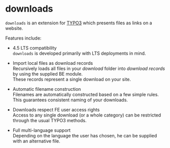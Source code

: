 downloads
=========

`downloads` is an extension for [TYPO3](http://typo3.org/) which presents files as links on a website.

Features include:

- 4.5 LTS compatibility  
    `downloads` is developed primarily with LTS deployments in mind.

- Import local files as download records  
    Recursively loads all files in your *download* folder into *download records* by using the supplied BE module.  
    These records represent a single download on your site.

- Automatic filename construction  
    Filenames are automatically constructed based on a few simple rules.  
    This guarantees consistent naming of your downloads.

- Downloads respect FE user access rights  
    Access to any single download (or a whole category) can be restricted through the usual TYPO3 methods.

- Full multi-language support  
    Depending on the language the user has chosen, he can be supplied with an alternative file.